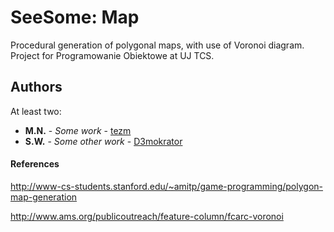 # SeeSome: Map

Procedural generation of polygonal maps, with use of Voronoi diagram. Project for Programowanie Obiektowe at UJ TCS.

## Authors

At least two:

* **M.N.** - *Some work* - [tezm](https://github.com/tezm)
* **S.W.** - *Some other work* - [D3mokrator](https://github.com/D3mokrator)

#### References

http://www-cs-students.stanford.edu/~amitp/game-programming/polygon-map-generation

http://www.ams.org/publicoutreach/feature-column/fcarc-voronoi
